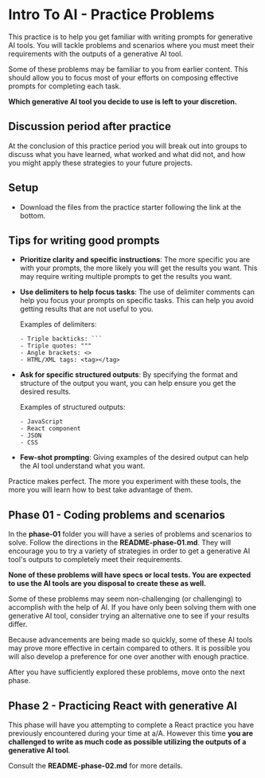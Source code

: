 # Intro To AI - Practice Problems

This practice is to help you get familiar with writing prompts for generative
AI tools. You will tackle problems and scenarios where you must meet their
requirements with the outputs of a generative AI tool.

Some of these problems may be familiar to you from earlier content. This should
allow you to focus most of your efforts on composing effective prompts for
completing each task.

**Which generative AI tool you decide to use is left to your discretion.**

## Discussion period after practice

At the conclusion of this practice period you will break out into groups to
discuss what you have learned, what worked and what did not, and how you might
apply these strategies to your future projects.

## Setup

- Download the files from the practice starter following the link at the bottom.

## Tips for writing good prompts

- **Prioritize clarity and specific instructions**: The more specific you are
  with your prompts, the more likely you will get the results you want. This may
  require writing multiple prompts to get the results you want.

- **Use delimiters to help focus tasks**: The use of delimiter comments can help
  you focus your prompts on specific tasks. This can help you avoid getting
  results that are not useful to you.

  Examples of delimiters:

  ````plaintext
  - Triple backticks: ```
  - Triple quotes: """
  - Angle brackets: <>
  - HTML/XML tags: <tag></tag>
  ````

- **Ask for specific structured outputs**: By specifying the format and
  structure of the output you want, you can help ensure you get the desired
  results.

  Examples of structured outputs:

  ```plaintext
  - JavaScript
  - React component
  - JSON
  - CSS
  ```

- **Few-shot prompting**: Giving examples of the desired output can help the AI
  tool understand what you want.

Practice makes perfect. The more you experiment with these tools, the more you
will learn how to best take advantage of them.

## Phase 01 - Coding problems and scenarios

In the **phase-01** folder you will have a series of problems and scenarios to
solve. Follow the directions in the **README-phase-01.md**. They will encourage
you to try a variety of strategies in order to get a generative AI tool's
outputs to completely meet their requirements.

**None of these problems will have specs or local tests. You are expected to
use the AI tools are you disposal to create these as well.**

Some of these problems may seem non-challenging (or challenging) to accomplish
with the help of AI. If you have only been solving them with one generative AI
tool, consider trying an alternative one to see if your results differ.

Because advancements are being made so quickly, some of these AI tools may
prove more effective in certain compared to others. It is possible you will
also develop a preference for one over another with enough practice.

After you have sufficiently explored these problems, move onto the next phase.

## Phase 2 - Practicing React with generative AI

This phase will have you attempting to complete a React practice you have
previously encountered during your time at a/A. However this time **you are
challenged to write as much code as possible utilizing the outputs of a
generative AI tool**.

Consult the **README-phase-02.md** for more details.
